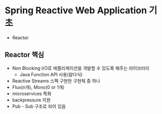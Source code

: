# Spring Reactive Web Application 기초

- Reactor

## Reactor 핵심

- Non Blocking I/O로 애플리케이션을 개발할 수 있도록 해주는 라이브러리
  - Java Function API 사용(람다식)
- Reactive Streams 스펙 구현한 구현체 중 하나
- Flux(n개), Mono(0 or 1개)
- microservices 특화
- backpressure 지원
- Pub - Sub 구조로 되어 있음